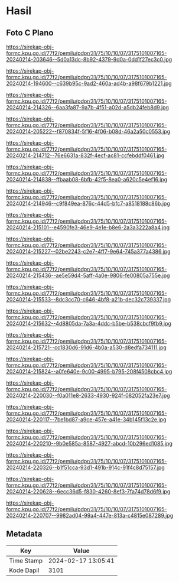 # Hasil

## Foto C Plano

https://sirekap-obj-formc.kpu.go.id/77f2/pemilu/pdpr/31/75/10/10/07/3175101007165-20240214-203646--5d0a13dc-8b92-4379-9d0a-0dd1f27ec3c0.jpg

https://sirekap-obj-formc.kpu.go.id/77f2/pemilu/pdpr/31/75/10/10/07/3175101007165-20240214-194600--c639b95c-9ad2-460a-ad4b-a98f679b1221.jpg

https://sirekap-obj-formc.kpu.go.id/77f2/pemilu/pdpr/31/75/10/10/07/3175101007165-20240214-214326--6aa3fa87-9a7b-4f51-a02d-a5db24feb8d9.jpg

https://sirekap-obj-formc.kpu.go.id/77f2/pemilu/pdpr/31/75/10/10/07/3175101007165-20240214-205222--f870834f-5f16-4f06-b08d-46a2a50c0553.jpg

https://sirekap-obj-formc.kpu.go.id/77f2/pemilu/pdpr/31/75/10/10/07/3175101007165-20240214-214712--76e6631a-832f-4ecf-ac81-ccfebddf0461.jpg

https://sirekap-obj-formc.kpu.go.id/77f2/pemilu/pdpr/31/75/10/10/07/3175101007165-20240214-214838--ffbaab08-6bfb-42f5-8ea0-a620c5e4ef16.jpg

https://sirekap-obj-formc.kpu.go.id/77f2/pemilu/pdpr/31/75/10/10/07/3175101007165-20240214-214946--c9f849ea-876c-44d5-bfc7-a8518188c86b.jpg

https://sirekap-obj-formc.kpu.go.id/77f2/pemilu/pdpr/31/75/10/10/07/3175101007165-20240214-215101--e4590fe3-46e9-4e1e-b8e6-2a3a3222a8a4.jpg

https://sirekap-obj-formc.kpu.go.id/77f2/pemilu/pdpr/31/75/10/10/07/3175101007165-20240214-215227--02be2243-c2e7-4ff7-9e64-745a377a4386.jpg

https://sirekap-obj-formc.kpu.go.id/77f2/pemilu/pdpr/31/75/10/10/07/3175101007165-20240214-215436--ae5e59d4-5aff-4a0e-9806-fe00805a755e.jpg

https://sirekap-obj-formc.kpu.go.id/77f2/pemilu/pdpr/31/75/10/10/07/3175101007165-20240214-215533--8dc3cc70-c646-4bf8-a21b-dec32c739337.jpg

https://sirekap-obj-formc.kpu.go.id/77f2/pemilu/pdpr/31/75/10/10/07/3175101007165-20240214-215632--4d8805da-7a3a-4ddc-b5be-b538cbcf9fb9.jpg

https://sirekap-obj-formc.kpu.go.id/77f2/pemilu/pdpr/31/75/10/10/07/3175101007165-20240214-215721--cc1830d6-91d6-4b0a-a530-d8edfa734111.jpg

https://sirekap-obj-formc.kpu.go.id/77f2/pemilu/pdpr/31/75/10/10/07/3175101007165-20240214-215824--a0fe640e-9c00-4995-b795-208f4508cbc4.jpg

https://sirekap-obj-formc.kpu.go.id/77f2/pemilu/pdpr/31/75/10/10/07/3175101007165-20240214-220030--f0a011e8-2633-4930-924f-082052fa23e7.jpg

https://sirekap-obj-formc.kpu.go.id/77f2/pemilu/pdpr/31/75/10/10/07/3175101007165-20240214-220117--7be1bd87-a9ce-457e-a41e-34b145f13c2e.jpg

https://sirekap-obj-formc.kpu.go.id/77f2/pemilu/pdpr/31/75/10/10/07/3175101007165-20240214-220210--9b0e585a-8587-4927-abcd-10b296ed1085.jpg

https://sirekap-obj-formc.kpu.go.id/77f2/pemilu/pdpr/31/75/10/10/07/3175101007165-20240214-220326--b1f51cca-93d1-491b-914c-91f4c8d75157.jpg

https://sirekap-obj-formc.kpu.go.id/77f2/pemilu/pdpr/31/75/10/10/07/3175101007165-20240214-220628--6ecc36d5-f830-4260-8ef3-7fa74d78d6f9.jpg

https://sirekap-obj-formc.kpu.go.id/77f2/pemilu/pdpr/31/75/10/10/07/3175101007165-20240214-220707--9982ad04-99a4-447e-813a-c4815e087289.jpg


## Metadata

| Key        | Value               |
| ---------- | ------------------- |
| Time Stamp | 2024-02-17 13:05:41 |
| Kode Dapil | 3101                |



